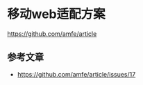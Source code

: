 # 移动web适配方案


https://github.com/amfe/article

































## 参考文章

- https://github.com/amfe/article/issues/17